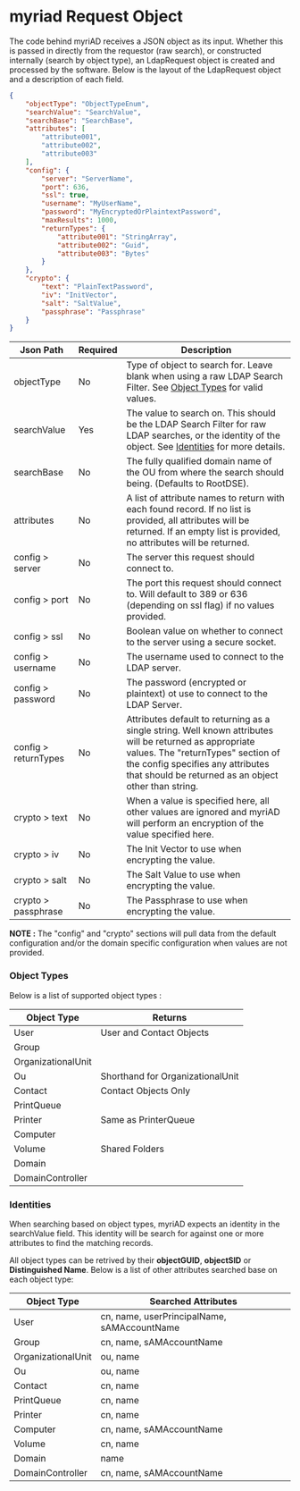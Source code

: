 # myriad Request Object

The code behind myriAD receives a JSON object as its input.  Whether this is passed in directly from the requestor (raw search), or constructed internally (search by object type), an LdapRequest object is created and processed by the software.  Below is the layout of the LdapRequest object and a description of each field.

````json
{
    "objectType": "ObjectTypeEnum",
    "searchValue": "SearchValue",
    "searchBase": "SearchBase",
    "attributes": [
        "attribute001",
        "attribute002",
        "attribute003"
    ],
    "config": {
        "server": "ServerName",
        "port": 636,
        "ssl": true,
        "username": "MyUserName",
        "password": "MyEncryptedOrPlaintextPassword",
        "maxResults": 1000,
        "returnTypes": {
            "attribute001": "StringArray",
            "attribute002": "Guid",
            "attribute003": "Bytes"
        }
    },
    "crypto": {
        "text": "PlainTextPassword",
        "iv": "InitVector",
        "salt": "SaltValue",
        "passphrase": "Passphrase"
    }
}
````

| Json Path | Required | Description
| --------- | -------- | -----------
| objectType | No | Type of object to search for.  Leave blank when using a raw LDAP Search Filter.  See [Object Types](#object-types) for valid values.
| searchValue | Yes | The value to search on.  This should be the LDAP Search Filter for raw LDAP searches, or the identity of the object.  See [Identities](#identities) for more details.
| searchBase | No | The fully qualified domain name of the OU from where the search should being.  (Defaults to RootDSE).
| attributes | No | A list of attribute names to return with each found record.  If no list is provided, all attributes will be returned.  If an empty list is provided, no attributes will be returned.
| config > server | No | The server this request should connect to.
| config > port | No | The port this request should connect to.  Will default to 389 or 636 (depending on ssl flag) if no values provided.
| config > ssl | No | Boolean value on whether to connect to the server using a secure socket. 
| config > username | No | The username used to connect to the LDAP server.
| config > password | No | The password (encrypted or plaintext) ot use to connect to the LDAP Server.
| config > returnTypes | No | Attributes default to returning as a single string.  Well known attributes will be returned as appropriate values.  The "returnTypes" section of the config specifies any attributes that should be returned as an object other than string.
| crypto > text | No | When a value is specified here, all other values are ignored and myriAD will perform an encryption of the value specified here.
| crypto > iv | No | The Init Vector to use when encrypting the value.
| crypto > salt | No | The Salt Value to use when encrypting the value.
| crypto > passphrase | No | The Passphrase to use when encrypting the value.

**NOTE :** The "config" and "crypto" sections will pull data from the default configuration and/or the domain specific configuration when values are not provided.  

### Object Types

Below is a list of supported object types : 

| Object Type | Returns
| ----------- | -------
| User | User and Contact Objects
| Group
| OrganizationalUnit
| Ou | Shorthand for OrganizationalUnit
| Contact | Contact Objects Only
| PrintQueue
| Printer | Same as PrinterQueue
| Computer
| Volume | Shared Folders
| Domain
| DomainController

### Identities

When searching based on object types, myriAD expects an identity in the searchValue field.  This identity will be search for against one or more attributes to find the matching records.  

All object types can be retrived by their **objectGUID**, **objectSID** or **Distinguished Name**.  Below is a list of other attributes searched base on each object type: 

| Object Type | Searched Attributes
| ----------- | -------------------
| User | cn, name, userPrincipalName, sAMAccountName
| Group | cn, name, sAMAccountName
| OrganizationalUnit | ou, name
| Ou | ou, name
| Contact | cn, name
| PrintQueue | cn, name
| Printer | cn, name
| Computer | cn, name, sAMAccountName
| Volume | cn, name
| Domain | name
| DomainController | cn, name, sAMAccountName


